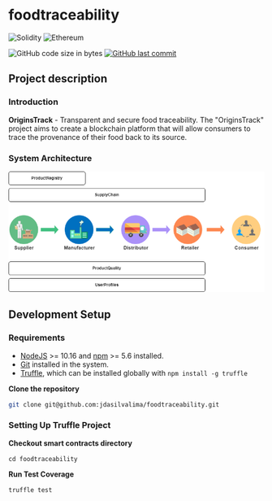 # foodtraceability

![Solidity](https://img.shields.io/badge/Solidity-000000?style=for-the-badge&logo=solidity&logoColor=white)
![Ethereum](https://img.shields.io/badge/Ethereum-white?style=for-the-badge&logo=ethereum&logoColor=blue)

![GitHub code size in bytes](https://img.shields.io/github/languages/code-size/jdasilvalima/foodtraceability?style=for-the-badge)
[![GitHub last commit](https://img.shields.io/github/last-commit/jdasilvalima/foodtraceability?style=for-the-badge)](https://github.com/jdasilvalima/foodtraceability/commits)

## Project description

### Introduction

**OriginsTrack** - Transparent and secure food traceability. The "OriginsTrack" project aims to create a blockchain platform that will allow consumers to trace the provenance of their food back to its source.

### System Architecture

![OriginsTrack Architecture](https://github.com/jdasilvalima/foodtraceability/blob/main/architecture.png)

## Development Setup

### Requirements

- [NodeJS](https://nodejs.org/en) >= 10.16 and [npm](https://www.npmjs.com/) >= 5.6 installed.
- [Git](https://git-scm.com/) installed in the system.
- [Truffle](https://www.trufflesuite.com/truffle), which can be installed globally with `npm install -g truffle`

**Clone the repository**

```bash
git clone git@github.com:jdasilvalima/foodtraceability.git
```

### Setting Up Truffle Project

**Checkout smart contracts directory**

```
cd foodtraceability
```

**Run Test Coverage**

```
truffle test
```
